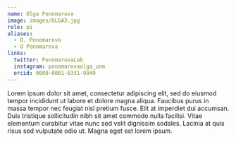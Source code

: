 ```yaml
---
name: Olga Ponomarova
image: images/OLGA3.jpg
role: pi
aliases:
  - O. Ponomarova
  - O Ponomarova
links:
  twitter: PonomarovaLab
  instagram: ponomarovaolga_unm
  orcid: 0000-0001-6331-9949
---
```


Lorem ipsum dolor sit amet, consectetur adipiscing elit, sed do eiusmod tempor incididunt ut labore et dolore magna aliqua.
Faucibus purus in massa tempor nec feugiat nisl pretium fusce.
Elit at imperdiet dui accumsan.
Duis tristique sollicitudin nibh sit amet commodo nulla facilisi.
Vitae elementum curabitur vitae nunc sed velit dignissim sodales.
Lacinia at quis risus sed vulputate odio ut.
Magna eget est lorem ipsum.
